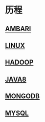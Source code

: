 # 历程

## [AMBARI](./docs/AMBARI.md)
## [LINUX](./docs/LINUX-BASIC.md)
## [HADOOP](./docs/HADOOP.md)
## [JAVA8](./docs/JAVA8.md)
## [MONGODB](./docs/MONGODB.md)
## [MYSQL](./docs/MYSQL.md)

